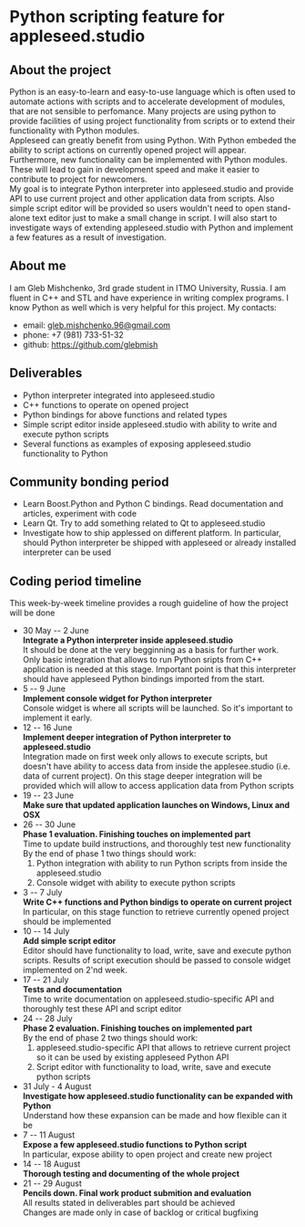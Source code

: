 # Python scripting feature for appleseed.studio

## About the project
Python is an easy-to-learn and easy-to-use language which is often used to automate actions with scripts and to accelerate development
of modules, that are not sensible to perfomance. Many projects are using python to provide facilities of using project functionality
from scripts or to extend their functionality with Python modules.  
Appleseed can greatly benefit from using Python. With Python embeded the ability to script actions on currently opened project will appear. Furthermore, new functionality can be implemented with Python modules. These will lead to gain in development speed and make it
easier to contribute to project for newcomers.  
My goal is to integrate Python interpreter into appleseed.studio and provide API to use current project and other application data from
scripts. Also simple script editor will be provided so users wouldn't need to open stand-alone text editor just to make a small change in script. I will also start to investigate ways of extending appleseed.studio with Python and implement a few features as a result of
investigation.

## About me
I am Gleb Mishchenko, 3rd grade student in ITMO University, Russia. I am fluent in C++ and STL and have experience in writing complex
programs. I know Python as well which is very helpful for this project.
My contacts:
* email: gleb.mishchenko.96@gmail.com
* phone: +7 (981) 733-51-32
* github: https://github.com/glebmish

## Deliverables
* Python interpreter integrated into appleseed.studio
* C++ functions to operate on opened project
* Python bindings for above functions and related types
* Simple script editor inside appleseed.studio with ability to write and execute python scripts
* Several functions as examples of exposing appleseed.studio functionality to Python

## Community bonding period
* Learn Boost.Python and Python C bindings. Read documentation and articles, experiment with code
* Learn Qt. Try to add something related to Qt to appleseed.studio
* Investigate how to ship applessed on different platform. In particular, should Python interpreter be shipped with appleseed or already installed interpreter can be used

## Coding period timeline
This week-by-week timeline provides a rough guideline of how the project will be done
* 30 May -- 2 June  
**Integrate a Python interpreter inside appleseed.studio**  
It should be done at the very begginning as a basis for further work. Only basic integration that allows 
to run Python sripts from C++ application is needed at this stage. Important point is that this interpreter 
should have appleseed Python bindings imported from the start.  
* 5 -- 9 June   
**Implement console widget for Python interpreter**  
Console widget is where all scripts will be launched. So it's important to implement it early.   
* 12 -- 16 June  
**Implement deeper integration of Python interpreter to appleseed.studio**  
Integration made on first week only allows to execute scripts, but doesn't have ability to access data from
inside the applesee.studio (i.e. data of current project). On this stage deeper integration will be provided 
which will allow to access application data from Python scripts  
* 19 -- 23 June  
**Make sure that updated application launches on Windows, Linux and OSX**  
* 26 -- 30 June  
**Phase 1 evaluation. Finishing touches on implemented part**  
Time to update build instructions, and thoroughly test new functionality  
By the end of phase 1 two things should work:  
  1. Python integration with ability to run Python scripts from inside the appleseed.studio
  2. Console widget with ability to execute python scripts  
* 3 -- 7 July  
**Write C++ functions and Python bindigs to operate on current project**  
In particular, on this stage function to retrieve currently opened project should be implemented  
* 10 -- 14 July  
**Add simple script editor**  
Editor should have functionality to load, write, save and execute python scripts. Results of script 
execution should be passed to console widget implemented on 2'nd week.  
* 17 -- 21 July  
**Tests and documentation**  
 Time to write documentation on appleseed.studio-specific API and thoroughly test these API and script editor  
* 24 -- 28 July  
**Phase 2 evaluation. Finishing touches on implemented part**  
By the end of phase 2 two things should work:  
  1. appleseed.studio-specific API that allows to retrieve current project so it can be used by existing appleseed Python API  
  2. Script editor with functionality to load, write, save and execute python scripts  
* 31 July - 4 August  
**Investigate how appleseed.studio functionality can be expanded with Python**  
Understand how these expansion can be made and how flexible can it be  
* 7 -- 11 August  
**Expose a few appleseed.studio functions to Python script**  
In particular, expose ability to open project and create new project  
* 14 -- 18 August  
**Thorough testing and documenting of the whole project**  
* 21 -- 29 August  
**Pencils down. Final work product submition and evaluation**  
All results stated in deliverables part should be achieved    
Changes are made only in case of backlog or critical bugfixing  
